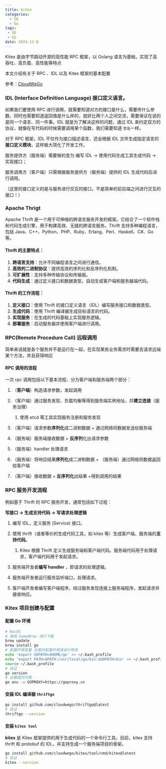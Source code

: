 ```yaml
---
title: kitex
categories:
  - SE
  - Go
tags:
 - SE
 - Go
date: 2024-11-8
---
```


Kitex 是由字节跳动开源的高性能 RPC 框架，以 Golang 语言为基础，实现了高吞吐、高负载、高性能等特点

本文介绍有关于 RPC 、IDL 以及 Kitex 框架的基本配置

<!--more-->

参考：[CloudWeGo](https://www.cloudwego.cn/zh/docs/kitex/getting-started/pre-knowledge/)



### IDL (Interface Definition Language) 接口定义语言。

如果我们要使用 RPC 进行调用，就需要知道对方的接口是什么，需要传什么参数，同时也需要知道返回值是什么样的，就好比两个人之间交流，需要保证在说的是同一个语言、同一件事。IDL 就是为了解决这样的问题，通过 IDL 来约定双方的协议，就像在写代码的时候需要调用某个函数，我们需要知道 `签名`一样。

对于 RPC 框架，IDL 不仅作为接口描述语言，还会根据 IDL 文件生成指定语言的**接口定义模块**，这样极大简化了开发工作。

服务提供方（服务端）需要做的变为 编写 IDL -> 使用代码生成工具生成代码 -> 实现接口；

服务调用方（客户端）只需根据服务提供方（服务端）提供的 IDL 生成代码后进行调用。

（这里的接口定义的是与服务进行交互的接口，不是简单的前后端之间进行交互的接口！）



### Apache Thrigt

Apache Thrift 是一个用于可伸缩的跨语言服务开发的框架。它结合了一个软件栈和代码生成引擎，用于构建高效、无缝的跨语言服务。Thrift 支持多种编程语言，包括 Java、C++、Python、PHP、Ruby、Erlang、Perl、Haskell、C#、Go 等。

#### Thrift 的主要特点：

1. **跨语言支持**：允许不同编程语言之间进行通信。
2. **高效的二进制协议**：提供高效的序列化和反序列化机制。
3. **可扩展性**：支持多种传输协议和传输层。
4. **代码生成**：通过定义接口和数据类型，自动生成客户端和服务器端代码。

#### Thrift 的工作流程：

1. **定义接口**：使用 Thrift 的接口定义语言（IDL）编写服务接口和数据类型。
2. **生成代码**：使用 Thrift 编译器生成目标语言的代码。
3. **实现服务**：在生成的代码基础上实现服务逻辑。
4. **部署服务**：启动服务器并使用客户端进行调用。



### RPC(Remote Procedure Call) 远程调用

简单来说就是各个服务并不是运行在一起，在实现某些业务需求时需要去请求远端某个方法，并且获得响应

#### RPC 调用的流程

一次 rpc 调用包括以下基本流程，分为客户端和服务端两个部分：

1. （**客户端**）构造请求参数，发起调用 
2. （客户端）通过服务发现、负载均衡等得到服务端实例地址，并**建立连接**（服务治理）
   1. 使用 etcd 等工具实现服务注册和服务发现

3. （客户端）请求参数**序列化**成二进制数据  + 通过网络将数据发送给服务端
4. （服务端）服务端接收数据 + **反序列**化出请求参数
5. （服务端）handler 处理请求
6. （服务端）将响应结果**序列化**成二进制数据 + （服务端）通过网络将数据返回给客户端
7. （客户端）接收数据 + **反序列化**出结果 +得到调用的结果

### RPC 服务开发流程

例如基于 Thrift 的 RPC 服务开发，通常包括如下过程：

**写接口 -> 生成支持代码 -> 写请求处理逻辑** 

1. 编写 IDL，定义服务 (Service) 接口。
2. 使用 thrift（或者等价的生成代码工具，如 kitex 等）生成客户端、服务端的**支持代码**。
   1.  Kitex 根据 Thrift 定义生成服务端和客户端代码。服务端代码用于处理请求，客户端代码用于发起请求。

3. 服务端开发者**编写 handler** ，即请求的处理逻辑。
4. 服务端开发者运行服务监听端口，处理请求。
5. 客户端开发者编写客户端程序，经过服务发现连接上服务端程序，发起请求并接收响应。



### Kitex 项目创建与配置

#### 配置 Go 环境

```bash
# MacOS
# 使用 HomeBrew 进行下载
brew update
brew install go
# 配置环境变量 后面的配置环境请自行修改
echo 'export GOPATH=$HOME/go' >> ~/.bash_profile
echo 'export PATH=$PATH:/usr/local/go/bin:$GOPATH/bin' >> ~/.bash_profile
source ~/.bash_profile
# 验证
go version
# 设置国内代理
go env -w GOPROXY=https://goproxy.cn

```

#### 安装 IDL 编译器 `thriftgo`

```bash
go install github.com/cloudwego/thriftgo@latest
# 验证
thriftgo --version
```

#### 安装 `kitex tool`

**kitex** 是 Kitex 框架提供的用于生成代码的一个命令行工具。目前，kitex 支持 thrift 和 protobuf 的 IDL，并支持生成一个服务端项目的骨架。

```bash
go install github.com/cloudwego/kitex/tool/cmd/kitex@latest
# 验证
kitex --version
```

